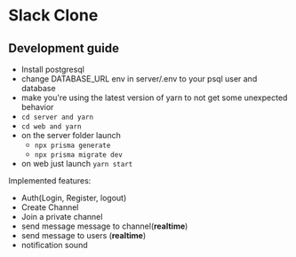 # Slack Clone

## Development guide

- Install postgresql
- change DATABASE_URL env in server/.env to your psql user and database
- make you're using the latest version of yarn to not get some unexpected behavior
- `cd server and yarn`
- `cd web and yarn`
- on the server folder launch
  - `npx prisma generate`
  - `npx prisma migrate dev`
- on web just launch `yarn start`

Implemented features:

- Auth(Login, Register, logout)
- Create Channel
- Join a private channel
- send message message to channel(**realtime**)
- send message to users (**realtime**)
- notification sound
